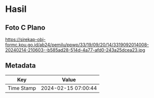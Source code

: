 # Hasil

## Foto C Plano

https://sirekap-obj-formc.kpu.go.id/ab24/pemilu/ppwp/33/19/09/20/14/3319092014008-20240214-210603--b585ad28-514d-4a77-afd0-243a25dcea23.jpg


## Metadata

| Key        | Value               |
| ---------- | ------------------- |
| Time Stamp | 2024-02-15 07:00:44 |



